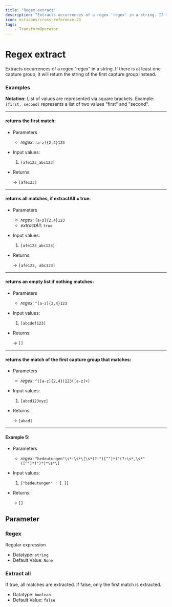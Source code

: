 ```yaml
---
title: "Regex extract"
description: "Extracts occurrences of a regex 'regex' in a string. If there is at least one capture group, it will return the string of the first capture group instead."
icon: octicons/cross-reference-24
tags: 
    - TransformOperator
---
```

# Regex extract
<!-- This file was generated - DO NOT CHANGE IT MANUALLY -->



Extracts occurrences of a regex "regex" in a string. If there is at least one capture group, it will return the string of the first capture group instead.

### Examples

**Notation:** List of values are represented via square brackets. Example: `[first, second]` represents a list of two values "first" and "second".

---
#### returns the first match:

* Parameters
  * *regex*: `[a-z]{2,4}123`

* Input values:
  1. `[afe123_abc123]`

* Returns:

  → `[afe123]`


---
#### returns all matches, if extractAll = true:

* Parameters
  * *regex*: `[a-z]{2,4}123`
  * *extractAll*: `true`

* Input values:
  1. `[afe123_abc123]`

* Returns:

  → `[afe123, abc123]`


---
#### returns an empty list if nothing matches:

* Parameters
  * *regex*: `^[a-z]{2,4}123`

* Input values:
  1. `[abcdef123]`

* Returns:

  → `[]`


---
#### returns the match of the first capture group that matches:

* Parameters
  * *regex*: `^([a-z]{2,4})123([a-z]+)`

* Input values:
  1. `[abcd123xyz]`

* Returns:

  → `[abcd]`


---
#### Example 5:

* Parameters
  * *regex*: `"bedeutungen"\s*:\s*\[\s*(?:"([^"]*)"(?:\s*,\s*"([^"]*)")*)*\s*\]`

* Input values:
  1. `["bedeutungen" : [ ]]`

* Returns:

  → `[]`




## Parameter

### Regex

Regular expression

- Datatype: `string`
- Default Value: `None`



### Extract all

If true, all matches are extracted. If false, only the first match is extracted.

- Datatype: `boolean`
- Default Value: `false`



